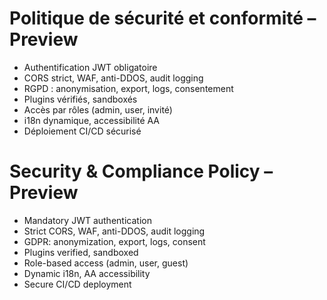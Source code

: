 # Politique de sécurité et conformité – Preview

- Authentification JWT obligatoire
- CORS strict, WAF, anti-DDOS, audit logging
- RGPD : anonymisation, export, logs, consentement
- Plugins vérifiés, sandboxés
- Accès par rôles (admin, user, invité)
- i18n dynamique, accessibilité AA
- Déploiement CI/CD sécurisé

# Security & Compliance Policy – Preview

- Mandatory JWT authentication
- Strict CORS, WAF, anti-DDOS, audit logging
- GDPR: anonymization, export, logs, consent
- Plugins verified, sandboxed
- Role-based access (admin, user, guest)
- Dynamic i18n, AA accessibility
- Secure CI/CD deployment
